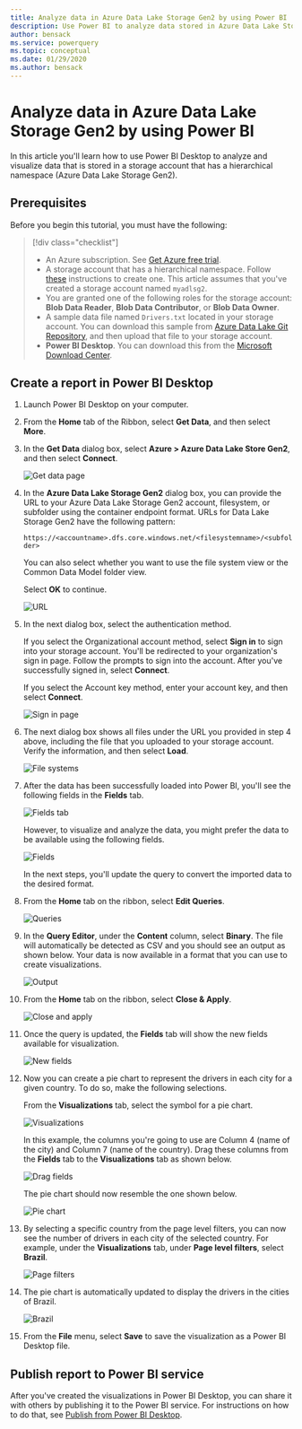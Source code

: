 ```yaml
---
title: Analyze data in Azure Data Lake Storage Gen2 by using Power BI | Microsoft Docs
description: Use Power BI to analyze data stored in Azure Data Lake Storage Gen2
author: bensack
ms.service: powerquery
ms.topic: conceptual
ms.date: 01/29/2020
ms.author: bensack
---
```


# Analyze data in Azure Data Lake Storage Gen2 by using Power BI

In this article you'll learn how to use Power BI Desktop to analyze and visualize data that is stored in a storage account that has a hierarchical namespace (Azure Data Lake Storage Gen2).

## Prerequisites

Before you begin this tutorial, you must have the following:

> [!div class="checklist"]
> * An Azure subscription. See [Get Azure free trial](https://azure.microsoft.com/pricing/free-trial/).
> * A storage account that has a hierarchical namespace. Follow [these](https://docs.microsoft.com/azure/storage/common/storage-account-create) instructions to create one.
> This article assumes that you've created a storage account named `myadlsg2`.
> * You are granted one of the following roles for the storage account: **Blob Data Reader**, **Blob Data Contributor**, or **Blob Data Owner**.
> * A sample data file named `Drivers.txt` located in your storage account.
> You can download this sample from [Azure Data Lake Git Repository](https://github.com/Azure/usql/tree/master/Examples/Samples/Data/AmbulanceData/Drivers.txt), and then upload that file to your storage account.
> * **Power BI Desktop**. You can download this from the [Microsoft Download Center](https://www.microsoft.com/download/details.aspx?id=45331).

## Create a report in Power BI Desktop

1. Launch Power BI Desktop on your computer.
2. From the **Home** tab of the Ribbon, select **Get Data**, and then select **More**.
3. In the **Get Data** dialog box, select **Azure > Azure Data Lake Store Gen2**, and then select **Connect**.

    ![Get data page](media/DataLakeStorage/get-data-page.png)

4. In the **Azure Data Lake Storage Gen2** dialog box, you can provide the URL to your Azure Data Lake Storage Gen2 account, filesystem, or subfolder using the container endpoint format. URLs for Data Lake Storage Gen2 have the following pattern:

    `https://<accountname>.dfs.core.windows.net/<filesystemname>/<subfolder>`
    
    You can also select whether you want to use the file system view or the Common Data Model folder view.

    Select **OK** to continue.

    ![URL](media/DataLakeStorage/adls-url.png)

5. In the next dialog box, select the authentication method. 

   If you select the Organizational account method, select **Sign in** to sign into your storage account. You'll be redirected to your organization's sign in page. Follow the prompts to sign into the account. After you've successfully signed in, select **Connect**.
   
   If you select the Account key method, enter your account key, and then select **Connect**.

    ![Sign in page](media/DataLakeStorage/sign-in.png)

6. The next dialog box shows all files under the URL you provided in step 4 above, including the file that you uploaded to your storage account. Verify the information, and then select **Load**.

    ![File systems](media/DataLakeStorage/file-systems.png)

7. After the data has been successfully loaded into Power BI, you'll see the following fields in the **Fields** tab.

    ![Fields tab](media/DataLakeStorage/fields.png)

    However, to visualize and analyze the data, you might prefer the data to be available using the following fields.

    ![Fields](media/DataLakeStorage/preferred-fields.png)

    In the next steps, you'll update the query to convert the imported data to the desired format.

8. From the **Home** tab on the ribbon, select **Edit Queries**.

    ![Queries](media/DataLakeStorage/queries.png)

9. In the **Query Editor**, under the **Content** column, select **Binary**. The file will automatically be detected as CSV and you should see an output as shown below. Your data is now available in a format that you can use to create visualizations.

    ![Output](media/DataLakeStorage/binary.png)

10. From the **Home** tab on the ribbon, select **Close & Apply**.

    ![Close and apply](media/DataLakeStorage/close-apply.png)

11. Once the query is updated, the **Fields** tab will show the new fields available for visualization.

    ![New fields](media/DataLakeStorage/new-fields.png)

12. Now you can create a pie chart to represent the drivers in each city for a given country. To do so, make the following selections.

    From the **Visualizations** tab, select the symbol for a pie chart.

    ![Visualizations](media/DataLakeStorage/visualizations.png)

    In this example, the columns you're going to use are Column 4 (name of the city) and Column 7 (name of the country). Drag these columns from the **Fields** tab to the **Visualizations** tab as shown below.

    ![Drag fields](media/DataLakeStorage/visualizations-drag-fields.png)

    The pie chart should now resemble the one shown below.

    ![Pie chart](media/DataLakeStorage/pie-chart.png)

13. By selecting a specific country from the page level filters, you can now see the number of drivers in each city of the selected country. For example, under the **Visualizations** tab, under **Page level filters**, select **Brazil**.

    ![Page filters](media/DataLakeStorage/page-filters.png)

14. The pie chart is automatically updated to display the drivers in the cities of Brazil.

    ![Brazil](media/DataLakeStorage/pie-chart-updated.png)

15. From the **File** menu, select **Save** to save the visualization as a Power BI Desktop file.

## Publish report to Power BI service

After you've created the visualizations in Power BI Desktop, you can share it with others by publishing it to the Power BI service. For instructions on how to do that, see [Publish from Power BI Desktop](https://powerbi.microsoft.com/documentation/powerbi-desktop-upload-desktop-files/).
